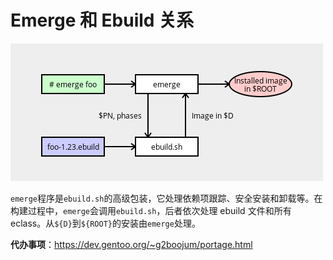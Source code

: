 # Emerge 和 Ebuild 关系

![Emerge and Ebuild Relationships](../../resource/Emerge-and-Ebuild-Relationships.png)

`emerge`程序是`ebuild.sh`的高级包装，它处理依赖项跟踪、安全安装和卸载等。在构建过程中，`emerge`会调用`ebuild.sh`，后者依次处理 ebuild 文件和所有 eclass。从`${D}`到`${ROOT}`的安装由`emerge`处理。

<div class="alert alert-note">
<b>代办事项</b>：<a href="https://dev.gentoo.org/~g2boojum/portage.html">https://dev.gentoo.org/~g2boojum/portage.html</a>
</div>
